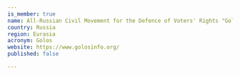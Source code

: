 ```yaml
---
is_member: true
name: All-Russian Civil Movement for the Defence of Voters' Rights "Golos"
country: Russia
region: Eurasia
acronym: Golos
website: https://www.golosinfo.org/
published: false

---
```

